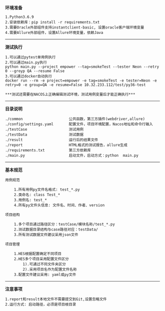 **环境准备**

    1.Python3.6.9
    2.安装依赖库：pip install -r requirements.txt
    3.需要Oracle外部组件支持instantclient-basic, 设置oracle客户端环境变量
    4.需要Allure外部组件，设置Allure环境变量，依赖Java

--------------------------------------------------------------------

**测试执行**

    1.可以通过pytest单用例执行
    2.可以通过main.py执行
    python main.py --project empower --tag=smokeTest --tester Neon --retry 0 --groyp QA --resume False
    3.可以通过docker自动执行
    docker run --rm -e project=empower -e tag=smokeTest -e tester=Neon -e retry=0 -e group=QA -e resume=False 10.32.233.112/test/py36-test
    
    ***测试还需要在NACOS上正确编辑测试环境，测试用例变量后才能正确执行***

--------------------------------------------------------------------


**目录说明**

    ./common                     公共函数，第三方插件(webdriver,allure)
    ./config/settings.yaml       配置文件，项目环境配置，Nacos地址和命令行输入
    ./testCase                   测试用例
    ./testData                   测试数据
    ./result                     运行后的结果文件
    ./report                     HTML格式的测试报告，allure生成
    ./requirements.txt           第三方依赖库
    ./main.py                    启动文件，启动方式：python  main.py

----------------------------------------------------------------------

**基本规范**

    用例规范

        1.所有用例py文件名格式: test_*.py
        2.类命名: class Test_*
        3.用例名: test_*
        4.所有py文件头信息: 文件名、时间、作者、version

    项目结构

        1.多个项目通过路径区分：testCase/模块名称/test_*.py
        2.测试数据目录结构与case路径对应：testData/
        3.所有测试数据文件建议采用json文件

    项目管理

        1.HES根据配置确定不同项目
        2.HES多个项目采用配置文件区分
            1).可通过不同文件夹区分
            2).采用项目名作为配置文件名称
        3.配置文件建议采用: yaml或py文件


--------------------------------------------------------------------

**注意事项**

    1.report和result本地文件不需要提交到Git,设置忽略文件
    2.运行方式: 启动路径，必须是项目根目录
